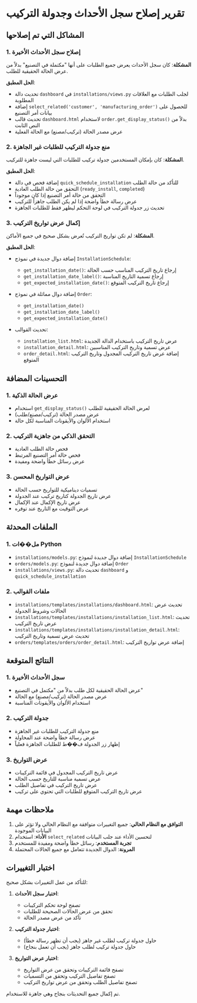 # تقرير إصلاح سجل الأحداث وجدولة التركيب

## المشاكل التي تم إصلاحها

### 1. إصلاح سجل الأحداث الأخيرة
**المشكلة**: كان سجل الأحداث يعرض جميع الطلبات على أنها "مكتملة في التصنيع" بدلاً من عرض الحالة الحقيقية للطلب.

**الحل المطبق**:
- تحديث دالة `dashboard` في `installations/views.py` لجلب الطلبات مع العلاقات المطلوبة
- إضافة `select_related('customer', 'manufacturing_order')` للحصول على بيانات أمر التصنيع
- تحديث قالب `dashboard.html` لاستخدام `order.get_display_status()` بدلاً من النص الثابت
- عرض مصدر الحالة (تركيب/مصنع) مع الحالة الفعلية

### 2. منع جدولة التركيب للطلبات غير الجاهزة
**المشكلة**: كان بإمكان المستخدمين جدولة تركيب للطلبات التي ليست جاهزة للتركيب.

**الحل المطبق**:
- إضافة فحص في دالة `quick_schedule_installation` للتأكد من حالة الطلب
- التحقق من حالة الطلب العادية (`ready_install`, `completed`)
- التحقق من حالة أمر التصنيع إذا كان موجوداً
- عرض رسالة خطأ واضحة إذا لم يكن الطلب جاهزاً للتركيب
- تحديث زر جدولة التركيب في لوحة التحكم ليظهر فقط للطلبات الجاهزة

### 3. إكمال عرض تواريخ التركيب
**المشكلة**: لم تكن تواريخ التركيب تُعرض بشكل صحيح في جميع الأماكن.

**الحل المطبق**:
- إضافة دوال جديدة في نموذج `InstallationSchedule`:
  - `get_installation_date()`: إرجاع تاريخ التركيب المناسب حسب الحالة
  - `get_installation_date_label()`: إرجاع تسمية التاريخ المناسبة
  - `get_expected_installation_date()`: إرجاع تاريخ التركيب المتوقع

- إضافة دوال مماثلة في نموذج `Order`:
  - `get_installation_date()`
  - `get_installation_date_label()`
  - `get_expected_installation_date()`

- تحديث القوالب:
  - `installation_list.html`: عرض تاريخ التركيب باستخدام الدالة الجديدة
  - `installation_detail.html`: عرض تسمية وتاريخ التركيب المناسبين
  - `order_detail.html`: إضافة عرض تاريخ التركيب المجدول وتاريخ التركيب المتوقع

## التحسينات المضافة

### 1. عرض الحالة الذكية
- استخدام `get_display_status()` لعرض الحالة الحقيقية للطلب
- عرض مصدر الحالة (تركيب/مصنع/طلب)
- استخدام الألوان والأيقونات المناسبة لكل حالة

### 2. التحقق الذكي من جاهزية التركيب
- فحص حالة الطلب العادية
- فحص حالة أمر التصنيع المرتبط
- عرض رسائل خطأ واضحة ومفيدة

### 3. عرض التواريخ المحسن
- تسميات ديناميكية للتواريخ حسب الحالة
- عرض تاريخ الجدولة كتاريخ تركيب عند الجدولة
- عرض تاريخ الإكمال عند الإكمال
- عرض التوقيت مع التاريخ عند توفره

## الملفات المحدثة

### 1. مل��ات Python
- `installations/models.py`: إضافة دوال جديدة لنموذج `InstallationSchedule`
- `orders/models.py`: إضافة دوال جديدة لنموذج `Order`
- `installations/views.py`: تحديث دالة `dashboard` و `quick_schedule_installation`

### 2. ملفات القوالب
- `installations/templates/installations/dashboard.html`: تحديث عرض الحالات وشروط الجدولة
- `installations/templates/installations/installation_list.html`: تحديث عرض تاريخ التركيب
- `installations/templates/installations/installation_detail.html`: تحديث عرض تسمية وتاريخ التركيب
- `orders/templates/orders/order_detail.html`: إضافة عرض تواريخ التركيب

## النتائج المتوقعة

### 1. سجل الأحداث الأخيرة
- عرض الحالة الحقيقية لكل طلب بدلاً من "مكتمل في التصنيع"
- عرض مصدر الحالة (تركيب/مصنع) مع الحالة
- استخدام الألوان والأيقونات المناسبة

### 2. جدولة التركيب
- منع جدولة التركيب للطلبات غير الجاهزة
- عرض رسالة خطأ واضحة عند المحاولة
- إظهار زر الجدولة ف��ط للطلبات الجاهزة فعلياً

### 3. عرض التواريخ
- عرض تاريخ التركيب المجدول في قائمة التركيبات
- عرض تسمية مناسبة للتاريخ حسب الحالة
- عرض تاريخ التركيب في تفاصيل الطلب
- عرض تاريخ التركيب المتوقع للطلبات التي تحتوي على تركيب

## ملاحظات مهمة

1. **التوافق مع النظام الحالي**: جميع التغييرات متوافقة مع النظام الحالي ولا تؤثر على البيانات الموجودة
2. **الأداء**: استخدام `select_related` لتحسين الأداء عند جلب البيانات
3. **تجربة المستخدم**: رسائل خطأ واضحة ومفيدة للمستخدم
4. **المرونة**: الدوال الجديدة تتعامل مع جميع الحالات المحتملة

## اختبار التغييرات

للتأكد من عمل التغييرات بشكل صحيح:

1. **اختبار سجل الأحداث**:
   - تصفح لوحة تحكم التركيبات
   - تحقق من عرض الحالات الصحيحة للطلبات
   - تأكد من عرض مصدر الحالة

2. **اختبار جدولة التركيب**:
   - حاول جدولة تركيب لطلب غير جاهز (يجب أن تظهر رسالة خطأ)
   - حاول جدولة تركيب لطلب جاهز (يجب أن تعمل بنجاح)

3. **اختبار عرض التواريخ**:
   - تصفح قائمة التركيبات وتحقق من عرض التواريخ
   - تصفح تفاصيل التركيب وتحقق من التسميات
   - تصفح تفاصيل الطلب وتحقق من عرض تواريخ التركيب

تم إكمال جميع التحديثات بنجاح وهي جاهزة للاستخدام.